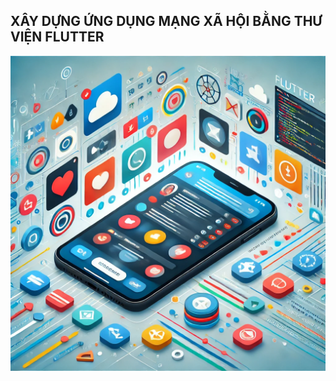 ## XÂY DỰNG ỨNG DỤNG MẠNG XÃ HỘI BẰNG THƯ VIỆN FLUTTER
![XÂY DỰNG ỨNG DỤNG MẠNG XÃ HỘI BẰNG THƯ VIỆN FLUTTER](./assetsReadme/anhmau.png)